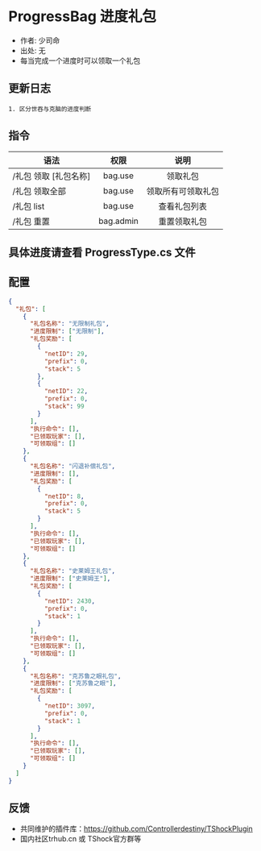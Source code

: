 # ProgressBag 进度礼包

- 作者: 少司命
- 出处: 无
- 每当完成一个进度时可以领取一个礼包

## 更新日志

```
1. 区分世吞与克脑的进度判断
```

## 指令

| 语法                  |   权限    |        说明        |
| --------------------- | :-------: | :----------------: |
| /礼包 领取 [礼包名称] |  bag.use  |      领取礼包      |
| /礼包 领取全部        |  bag.use  | 领取所有可领取礼包 |
| /礼包 list            |  bag.use  |    查看礼包列表    |
| /礼包 重置            | bag.admin |    重置领取礼包    |

## 具体进度请查看 ProgressType.cs 文件

## 配置

```json
{
  "礼包": [
    {
      "礼包名称": "无限制礼包",
      "进度限制": ["无限制"],
      "礼包奖励": [
        {
          "netID": 29,
          "prefix": 0,
          "stack": 5
        },
        {
          "netID": 22,
          "prefix": 0,
          "stack": 99
        }
      ],
      "执行命令": [],
      "已领取玩家": [],
      "可领取组": []
    },
    {
      "礼包名称": "闪退补偿礼包",
      "进度限制": [],
      "礼包奖励": [
        {
          "netID": 8,
          "prefix": 0,
          "stack": 5
        }
      ],
      "执行命令": [],
      "已领取玩家": [],
      "可领取组": []
    },
    {
      "礼包名称": "史莱姆王礼包",
      "进度限制": ["史莱姆王"],
      "礼包奖励": [
        {
          "netID": 2430,
          "prefix": 0,
          "stack": 1
        }
      ],
      "执行命令": [],
      "已领取玩家": [],
      "可领取组": []
    },
    {
      "礼包名称": "克苏鲁之眼礼包",
      "进度限制": ["克苏鲁之眼"],
      "礼包奖励": [
        {
          "netID": 3097,
          "prefix": 0,
          "stack": 1
        }
      ],
      "执行命令": [],
      "已领取玩家": [],
      "可领取组": []
    }
  ]
}
```
## 反馈
- 共同维护的插件库：https://github.com/Controllerdestiny/TShockPlugin
- 国内社区trhub.cn 或 TShock官方群等